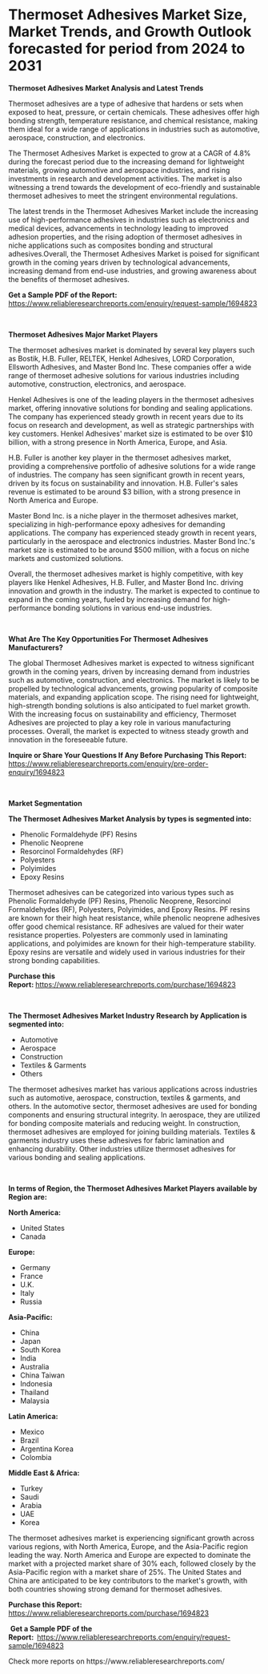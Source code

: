 <p><h1>Thermoset Adhesives Market Size, Market Trends, and Growth Outlook forecasted for period from 2024 to 2031</h1></p><p><strong>Thermoset Adhesives Market Analysis and Latest Trends</strong></p>
<p><p>Thermoset adhesives are a type of adhesive that hardens or sets when exposed to heat, pressure, or certain chemicals. These adhesives offer high bonding strength, temperature resistance, and chemical resistance, making them ideal for a wide range of applications in industries such as automotive, aerospace, construction, and electronics.</p><p>The Thermoset Adhesives Market is expected to grow at a CAGR of 4.8% during the forecast period due to the increasing demand for lightweight materials, growing automotive and aerospace industries, and rising investments in research and development activities. The market is also witnessing a trend towards the development of eco-friendly and sustainable thermoset adhesives to meet the stringent environmental regulations.</p><p>The latest trends in the Thermoset Adhesives Market include the increasing use of high-performance adhesives in industries such as electronics and medical devices, advancements in technology leading to improved adhesion properties, and the rising adoption of thermoset adhesives in niche applications such as composites bonding and structural adhesives.Overall, the Thermoset Adhesives Market is poised for significant growth in the coming years driven by technological advancements, increasing demand from end-use industries, and growing awareness about the benefits of thermoset adhesives.</p></p>
<p><strong>Get a Sample PDF of the Report:&nbsp;</strong> <a href="https://www.reliableresearchreports.com/enquiry/request-sample/1694823">https://www.reliableresearchreports.com/enquiry/request-sample/1694823</a></p>
<p>&nbsp;</p>
<p><strong>Thermoset Adhesives Major Market Players</strong></p>
<p><p>The thermoset adhesives market is dominated by several key players such as Bostik, H.B. Fuller, RELTEK, Henkel Adhesives, LORD Corporation, Ellsworth Adhesives, and Master Bond Inc. These companies offer a wide range of thermoset adhesive solutions for various industries including automotive, construction, electronics, and aerospace.</p><p>Henkel Adhesives is one of the leading players in the thermoset adhesives market, offering innovative solutions for bonding and sealing applications. The company has experienced steady growth in recent years due to its focus on research and development, as well as strategic partnerships with key customers. Henkel Adhesives' market size is estimated to be over $10 billion, with a strong presence in North America, Europe, and Asia.</p><p>H.B. Fuller is another key player in the thermoset adhesives market, providing a comprehensive portfolio of adhesive solutions for a wide range of industries. The company has seen significant growth in recent years, driven by its focus on sustainability and innovation. H.B. Fuller's sales revenue is estimated to be around $3 billion, with a strong presence in North America and Europe.</p><p>Master Bond Inc. is a niche player in the thermoset adhesives market, specializing in high-performance epoxy adhesives for demanding applications. The company has experienced steady growth in recent years, particularly in the aerospace and electronics industries. Master Bond Inc.'s market size is estimated to be around $500 million, with a focus on niche markets and customized solutions.</p><p>Overall, the thermoset adhesives market is highly competitive, with key players like Henkel Adhesives, H.B. Fuller, and Master Bond Inc. driving innovation and growth in the industry. The market is expected to continue to expand in the coming years, fueled by increasing demand for high-performance bonding solutions in various end-use industries.</p></p>
<p>&nbsp;</p>
<p><strong>What Are The Key Opportunities For Thermoset Adhesives Manufacturers?</strong></p>
<p><p>The global Thermoset Adhesives market is expected to witness significant growth in the coming years, driven by increasing demand from industries such as automotive, construction, and electronics. The market is likely to be propelled by technological advancements, growing popularity of composite materials, and expanding application scope. The rising need for lightweight, high-strength bonding solutions is also anticipated to fuel market growth. With the increasing focus on sustainability and efficiency, Thermoset Adhesives are projected to play a key role in various manufacturing processes. Overall, the market is expected to witness steady growth and innovation in the foreseeable future.</p></p>
<p><strong>Inquire or Share Your Questions If Any Before Purchasing This Report:</strong> <a href="https://www.reliableresearchreports.com/enquiry/pre-order-enquiry/1694823">https://www.reliableresearchreports.com/enquiry/pre-order-enquiry/1694823</a></p>
<p>&nbsp;</p>
<p><strong>Market Segmentation</strong></p>
<p><strong>The Thermoset Adhesives Market Analysis by types is segmented into:</strong></p>
<p><ul><li>Phenolic Formaldehyde (PF) Resins</li><li>Phenolic Neoprene</li><li>Resorcinol Formaldehydes (RF)</li><li>Polyesters</li><li>Polyimides</li><li>Epoxy Resins</li></ul></p>
<p><p>Thermoset adhesives can be categorized into various types such as Phenolic Formaldehyde (PF) Resins, Phenolic Neoprene, Resorcinol Formaldehydes (RF), Polyesters, Polyimides, and Epoxy Resins. PF resins are known for their high heat resistance, while phenolic neoprene adhesives offer good chemical resistance. RF adhesives are valued for their water resistance properties. Polyesters are commonly used in laminating applications, and polyimides are known for their high-temperature stability. Epoxy resins are versatile and widely used in various industries for their strong bonding capabilities.</p></p>
<p><strong>Purchase this Report:&nbsp;</strong><a href="https://www.reliableresearchreports.com/purchase/1694823">https://www.reliableresearchreports.com/purchase/1694823</a></p>
<p>&nbsp;</p>
<p><strong>The Thermoset Adhesives Market Industry Research by Application is segmented into:</strong></p>
<p><ul><li>Automotive</li><li>Aerospace</li><li>Construction</li><li>Textiles & Garments</li><li>Others</li></ul></p>
<p><p>The thermoset adhesives market has various applications across industries such as automotive, aerospace, construction, textiles & garments, and others. In the automotive sector, thermoset adhesives are used for bonding components and ensuring structural integrity. In aerospace, they are utilized for bonding composite materials and reducing weight. In construction, thermoset adhesives are employed for joining building materials. Textiles & garments industry uses these adhesives for fabric lamination and enhancing durability. Other industries utilize thermoset adhesives for various bonding and sealing applications.</p></p>
<p>&nbsp;</p>
<p><strong>In terms of Region, the Thermoset Adhesives Market Players available by Region are:</strong></p>
<p>
    <p> <strong> North America: </strong>
        <ul>
            <li>United States</li>
            <li>Canada</li>
        </ul>
        </p> 
    <p> <strong> Europe: </strong>
        <ul>
            <li>Germany</li>
            <li>France</li>
            <li>U.K.</li>
            <li>Italy</li>
            <li>Russia</li>
        </ul>
        </p> 
    <p> <strong> Asia-Pacific: </strong>
        <ul>
            <li>China</li>
            <li>Japan</li>
            <li>South Korea</li>
            <li>India</li>
            <li>Australia</li>
            <li>China Taiwan</li>
            <li>Indonesia</li>
            <li>Thailand</li>
            <li>Malaysia</li>
        </ul>
        </p> 
    <p> <strong> Latin America: </strong>
        <ul>
            <li>Mexico</li>
            <li>Brazil</li>
            <li>Argentina Korea</li>
            <li>Colombia</li>
        </ul>
        </p> 
    <p> <strong> Middle East & Africa: </strong>
        <ul>
            <li>Turkey</li>
            <li>Saudi</li>
            <li>Arabia</li>
            <li>UAE</li>
            <li>Korea</li>
        </ul>
    </p>
    </p>
<p><p>The thermoset adhesives market is experiencing significant growth across various regions, with North America, Europe, and the Asia-Pacific region leading the way. North America and Europe are expected to dominate the market with a projected market share of 30% each, followed closely by the Asia-Pacific region with a market share of 25%. The United States and China are anticipated to be key contributors to the market's growth, with both countries showing strong demand for thermoset adhesives.</p></p>
<p><strong>Purchase this Report: </strong><a href="https://www.reliableresearchreports.com/purchase/1694823">https://www.reliableresearchreports.com/purchase/1694823</a></p>
<p>&nbsp;<strong>Get a Sample PDF of the Report:&nbsp;&nbsp;</strong><a href="https://www.reliableresearchreports.com/enquiry/request-sample/1694823">https://www.reliableresearchreports.com/enquiry/request-sample/1694823</a></p>
<p><strong></strong></p>
<p>Check more reports on https://www.reliableresearchreports.com/</p>